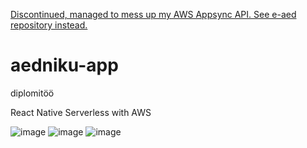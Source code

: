 [Discontinued, managed to mess up my AWS Appsync API. See e-aed repository instead.](https://github.com/siimsep/e-aed)

# aedniku-app
diplomitöö

React Native
Serverless with AWS


![image](https://user-images.githubusercontent.com/80106964/226573870-fdb9e7a7-a5be-4c2b-b983-1c901d9eeac6.png)
![image](https://user-images.githubusercontent.com/80106964/226574993-eac1e07e-57ed-4137-926c-a6955322fb74.png)
![image](https://user-images.githubusercontent.com/80106964/226575038-07eefe0c-9eb7-463e-bee0-0b3c6b2143f5.png)


